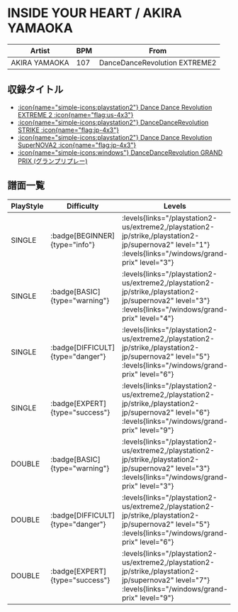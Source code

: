 # INSIDE YOUR HEART / AKIRA YAMAOKA

|Artist|BPM|From|
|------|---|----|
|AKIRA YAMAOKA|107|DanceDanceRevolution EXTREME2|

## 収録タイトル

- [:icon{name="simple-icons:playstation2"} Dance Dance Revolution EXTREME 2 :icon{name="flag:us-4x3"}](/playstation2-us/extreme2)
- [:icon{name="simple-icons:playstation2"} DanceDanceRevolution STRIKE :icon{name="flag:jp-4x3"}](/playstation2-jp/strike)
- [:icon{name="simple-icons:playstation2"} Dance Dance Revolution SuperNOVA2 :icon{name="flag:jp-4x3"}](/playstation2-jp/supernova2)
- [:icon{name="simple-icons:windows"} DanceDanceRevolution GRAND PRIX (グランプリプレー)](/windows/grand-prix)

## 譜面一覧

|PlayStyle|Difficulty|Levels|Notes|Movie|
|---------|----------|------|-----|-----|
|SINGLE| :badge[BEGINNER]{type="info"}| :levels{links="/playstation2-us/extreme2,/playstation2-jp/strike,/playstation2-jp/supernova2" level="1"} :levels{links="/windows/grand-prix" level="3"}|76/0||
|SINGLE| :badge[BASIC]{type="warning"}| :levels{links="/playstation2-us/extreme2,/playstation2-jp/strike,/playstation2-jp/supernova2" level="3"} :levels{links="/windows/grand-prix" level="4"}|117/8||
|SINGLE| :badge[DIFFICULT]{type="danger"}| :levels{links="/playstation2-us/extreme2,/playstation2-jp/strike,/playstation2-jp/supernova2" level="5"} :levels{links="/windows/grand-prix" level="6"}|185/4||
|SINGLE| :badge[EXPERT]{type="success"}| :levels{links="/playstation2-us/extreme2,/playstation2-jp/strike,/playstation2-jp/supernova2" level="6"} :levels{links="/windows/grand-prix" level="9"}|241/4||
|DOUBLE| :badge[BASIC]{type="warning"}| :levels{links="/playstation2-us/extreme2,/playstation2-jp/strike,/playstation2-jp/supernova2" level="3"} :levels{links="/windows/grand-prix" level="3"}|118/9||
|DOUBLE| :badge[DIFFICULT]{type="danger"}| :levels{links="/playstation2-us/extreme2,/playstation2-jp/strike,/playstation2-jp/supernova2" level="5"} :levels{links="/windows/grand-prix" level="6"}|187/4||
|DOUBLE| :badge[EXPERT]{type="success"}| :levels{links="/playstation2-us/extreme2,/playstation2-jp/strike,/playstation2-jp/supernova2" level="7"} :levels{links="/windows/grand-prix" level="9"}|242/4||
